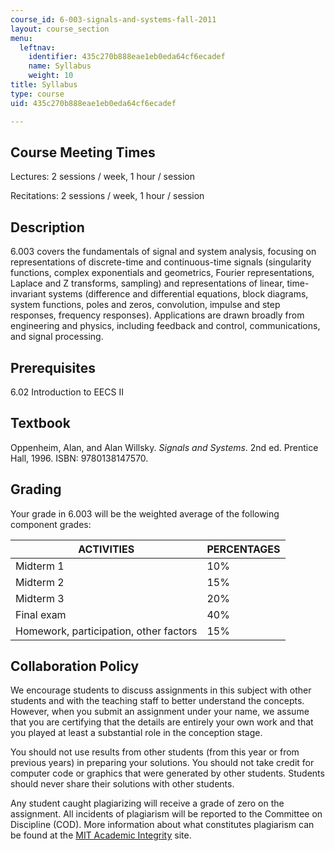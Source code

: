 ```yaml
---
course_id: 6-003-signals-and-systems-fall-2011
layout: course_section
menu:
  leftnav:
    identifier: 435c270b888eae1eb0eda64cf6ecadef
    name: Syllabus
    weight: 10
title: Syllabus
type: course
uid: 435c270b888eae1eb0eda64cf6ecadef

---
```


Course Meeting Times
--------------------

Lectures: 2 sessions / week, 1 hour / session

Recitations: 2 sessions / week, 1 hour / session

Description
-----------

6.003 covers the fundamentals of signal and system analysis, focusing on representations of discrete-time and continuous-time signals (singularity functions, complex exponentials and geometrics, Fourier representations, Laplace and Z transforms, sampling) and representations of linear, time-invariant systems (difference and differential equations, block diagrams, system functions, poles and zeros, convolution, impulse and step responses, frequency responses). Applications are drawn broadly from engineering and physics, including feedback and control, communications, and signal processing.

Prerequisites
-------------

6.02 Introduction to EECS II

Textbook
--------

Oppenheim, Alan, and Alan Willsky. _Signals and Systems_. 2nd ed. Prentice Hall, 1996. ISBN: 9780138147570.

Grading
-------

Your grade in 6.003 will be the weighted average of the following component grades:

| ACTIVITIES | PERCENTAGES |
| --- | --- |
| Midterm 1 | 10% |
| Midterm 2 | 15% |
| Midterm 3 | 20% |
| Final exam | 40% |
| Homework, participation, other factors | 15% 

Collaboration Policy
--------------------

We encourage students to discuss assignments in this subject with other students and with the teaching staff to better understand the concepts. However, when you submit an assignment under your name, we assume that you are certifying that the details are entirely your own work and that you played at least a substantial role in the conception stage.

You should not use results from other students (from this year or from previous years) in preparing your solutions. You should not take credit for computer code or graphics that were generated by other students. Students should never share their solutions with other students.

Any student caught plagiarizing will receive a grade of zero on the assignment. All incidents of plagiarism will be reported to the Committee on Discipline (COD). More information about what constitutes plagiarism can be found at the [MIT Academic Integrity](http://web.mit.edu/academicintegrity/) site.
